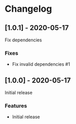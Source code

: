 # Changelog

## [1.0.1] - 2020-05-17

Fix dependencies

### Fixes

- Fix invalid dependencies #1 

## [1.0.0] - 2020-05-17

Initial release

### Features

- Initial release

